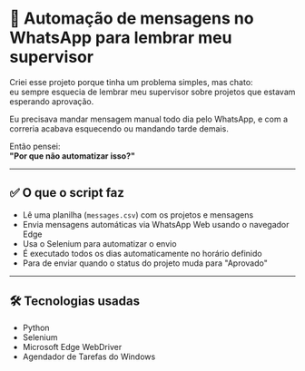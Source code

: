 # 💬 Automação de mensagens no WhatsApp para lembrar meu supervisor

Criei esse projeto porque tinha um problema simples, mas chato:  
eu sempre esquecia de lembrar meu supervisor sobre projetos que estavam esperando aprovação.

Eu precisava mandar mensagem manual todo dia pelo WhatsApp, e com a correria acabava esquecendo ou mandando tarde demais.

Então pensei:  
**"Por que não automatizar isso?"**

---

## ✅ O que o script faz

- Lê uma planilha (`messages.csv`) com os projetos e mensagens
- Envia mensagens automáticas via WhatsApp Web usando o navegador Edge
- Usa o Selenium para automatizar o envio
- É executado todos os dias automaticamente no horário definido
- Para de enviar quando o status do projeto muda para "Aprovado"

---

## 🛠️ Tecnologias usadas

- Python
- Selenium
- Microsoft Edge WebDriver
- Agendador de Tarefas do Windows

